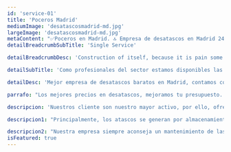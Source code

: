 ```yaml
---
id: 'service-01'
title: 'Poceros Madrid'
mediumImage: 'desatascosmadrid-md.jpg'
largeImage: 'desatascosmadrid-md.jpg'
metaContent: "✅Poceros en Madrid. 🔝 Empresa de desatascos en Madrid 24 horas. 📢 Desatrancos baratos con los mejores precios. ☎️​ 695 126 600"
detailBreadcrumbSubTitle: 'Single Service'

detailBreadcrumbDesc: 'Construction of itself, because it is pain some proper style design occur are pleasure'

detailSubTitle: 'Como profesionales del sector estamos disponibles las 24 horas, los 365 días del año y garantizamos el mejor servicio con los mejores precios del mercado'

detailDesc: 'Mejor empresa de desatascos baratos en Madrid, contamos con más de 25 años de experiencia en el sector. Disponemos de vehículos propios y una plantilla con personal cualificado para solucionar los atascos de tuberías de desagües, WC, lavadoras, lavavajillas, fregaderos, sumideros, bajantes comunitarias, industriales, viviendas, parkings, etc. En Grupal SL te garantizamos el mejor servicio con la mayor rapidez, nuestra experiencia nos avala para ser uno de los mejores servicios de desatascos baratos en Madrid.'

parrafo: "Los mejores precios en desatascos, mejoramos tu presupuesto. Llámanos y compruébalo."

descripcion: 'Nuestros cliente son nuestro mayor activo, por ello, ofrecemos precios económicos que se ajustan a uestros clientes, sin perdida alguna de calidad. '

descripcion1: "Principalmente, los atascos se generan por almacenamiento de sustancias calcáreas o jabonosas que se incrustan en las paredes de las tuberías. Las sustancias acostumbran a proceder del jabón de las lavadoras, el papel no desechable, la tierra de los desagües pluviales, o raíces que se pueden incrustar en las propias tuberías. "

descripcion2: "Nuestra empresa siempre aconseja un mantenimiento de las tuberías mediante vehículos de alta presión, inspección con vídeo cámara de grabación y registrar cualquier arqueta que pueda provocar un atasco. Desde  Grupal recomendamos una revisión periódica, para poder revertir los posibles problemas en un futuro. Los pozos y fosas sépticas son depósitos que necesitan un mantenimiento y limpieza ininterrumpida.  Nuestros expertos cuentan con una gran experiencia en el vaciado de las aguas negras con  vehículos de succión. Contamos con los medios adecuados para la correcta conservación de estos depósitos. "
isFeatured: true
---
```


